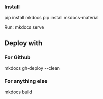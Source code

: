 ### Install

pip install mkdocs
pip install mkdocs-material

Run:
mkdocs serve

## Deploy with

### For Github
mkdocs gh-deploy --clean

### For anything else
mkdocs build

